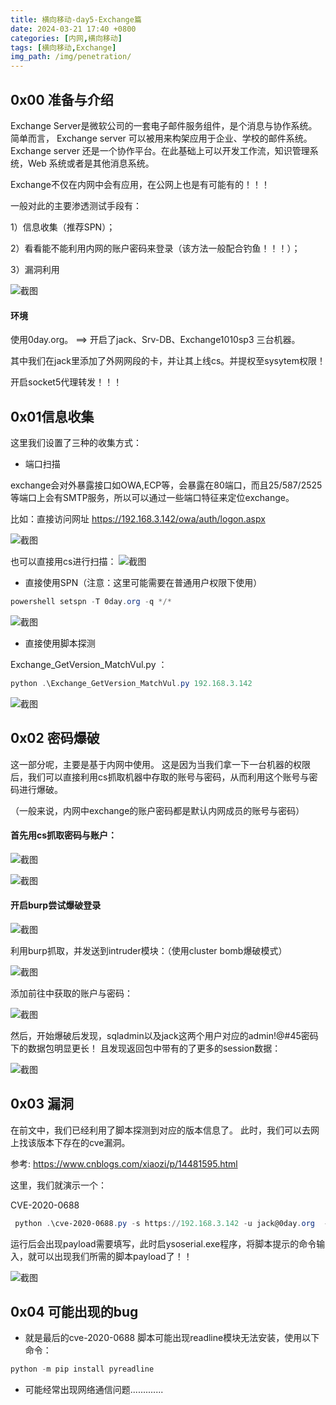 ```yaml
---
title: 横向移动-day5-Exchange篇
date: 2024-03-21 17:40 +0800
categories: [内网,横向移动] 
tags: [横向移动,Exchange]
img_path: /img/penetration/
---
```

## 0x00 准备与介绍

Exchange Server是微软公司的一套电子邮件服务组件，是个消息与协作系统。简单而言， Exchange server 可以被用来构架应用于企业、学校的邮件系统。Exchange server 还是一个协作平台。在此基础上可以开发工作流，知识管理系统，Web 系统或者是其他消息系统。

Exchange不仅在内网中会有应用，在公网上也是有可能有的！！！

一般对此的主要渗透测试手段有：

1）信息收集（推荐SPN）；

2）看看能不能利用内网的账户密码来登录（该方法一般配合钓鱼！！！）；

3）漏洞利用

![截图](e1332a4c3412a746dbc7560f49570a2c.png)

#### 环境

使用0day.org。 ==> 开启了jack、Srv-DB、Exchange1010sp3 三台机器。

其中我们在jack里添加了外网网段的卡，并让其上线cs。并提权至sysytem权限！

开启socket5代理转发！！！

## 0x01信息收集

这里我们设置了三种的收集方式：

- 端口扫描

exchange会对外暴露接口如OWA,ECP等，会暴露在80端口，而且25/587/2525等端口上会有SMTP服务，所以可以通过一些端口特征来定位exchange。

比如：直接访问网址 https://192.168.3.142/owa/auth/logon.aspx

![截图](80699953e9dd176296fd5690e0fd916f.png)

也可以直接用cs进行扫描：
![截图](4e2dee845367c2d8b4438a3481d67ee8.png)

- 直接使用SPN（注意：这里可能需要在普通用户权限下使用）

```powershell
powershell setspn -T 0day.org -q */*
```

![截图](54aff563197d823398bcb1455a03e528.png)

- 直接使用脚本探测

Exchange_GetVersion_MatchVul.py ： 

```powershell
python .\Exchange_GetVersion_MatchVul.py 192.168.3.142
```

![截图](800dcdd03d3950d907bd73c627768085.png)

## 0x02 密码爆破

这一部分呢，主要是基于内网中使用。 这是因为当我们拿一下一台机器的权限后，我们可以直接利用cs抓取机器中存取的账号与密码，从而利用这个账号与密码进行爆破。

（一般来说，内网中exchange的账户密码都是默认内网成员的账号与密码）

#### 首先用cs抓取密码与账户：

![截图](07de7be55c56e8e20657fde04624418c.png)

![截图](c8b61a38c8de87d82d185593ac25f4f1.png)

#### 开启burp尝试爆破登录

![截图](59561ae5a4581e0fd82c6f0dbad3c253.png)

利用burp抓取，并发送到intruder模块：（使用cluster bomb爆破模式）

![截图](3270bd419a583df047798d19930e32ae.png)

添加前往中获取的账户与密码：

![截图](36ac58fc7acdeab8e3c62764383e4b95.png)

然后，开始爆破后发现，sqladmin以及jack这两个用户对应的admin!@#45密码下的数据包明显更长！ 且发现返回包中带有的了更多的session数据：

![截图](710ffe93774278f91f55309bddcb1d67.png)

## 0x03 漏洞

在前文中，我们已经利用了脚本探测到对应的版本信息了。 此时，我们可以去网上找该版本下存在的cve漏洞。

参考: https://www.cnblogs.com/xiaozi/p/14481595.html

这里，我们就演示一个：

CVE-2020-0688

```powershell
 python .\cve-2020-0688.py -s https://192.168.3.142 -u jack@0day.org  -p admin!@#45 -c "cmd /c calc.exe"
```

运行后会出现payload需要填写，此时启ysoserial.exe程序，将脚本提示的命令输入，就可以出现我们所需的脚本payload了！！

![截图](f6ee83d6cdf5d8d9d78191069930dc2c.png)

## 0x04 可能出现的bug

- 就是最后的cve-2020-0688 脚本可能出现readline模块无法安装，使用以下命令：


```powershell
python -m pip install pyreadline
```

- 可能经常出现网络通信问题.............